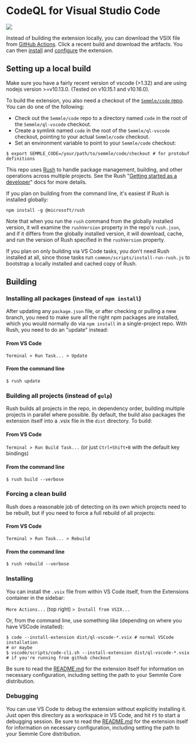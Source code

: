CodeQL for Visual Studio Code
===
![](https://github.com/Semmle/vscode-codeql/workflows/Build%20Extension/badge.svg)

Instead of building the extension locally, you can download the VSIX file from [GitHub Actions](https://github.com/Semmle/vscode-codeql/actions). Click a recent build and download the artifacts. You can then [install](#installing) and [configure](./extensions/ql-vscode/README.md) the extension.

Setting up a local build
---

Make sure you have a fairly recent version of vscode (>1.32) and are using nodejs
version >=v10.13.0. (Tested on v10.15.1 and v10.16.0).

To build the extension, you also need a checkout of the [`Semmle/code` repo](https://git.semmle.com/Semmle/code).
You can do one of the following:
- Check out the `Semmle/code` repo to a directory named `code` in the root of the `Semmle/ql-vscode` checkout.
- Create a symlink named `code` in the root of the `Semmle/ql-vscode` checkout, pointing to your actual `Semmle/code` checkout.
- Set an environment variable to point to your `Semmle/code` checkout:
```shell
$ export SEMMLE_CODE=/your/path/to/semmle/code/checkout # for protobuf definitions
```

This repo uses [Rush](https://rushjs.io) to handle package management, building, and other
operations across multiple projects. See the Rush "[Getting started as a developer](https://rushjs.io/pages/developer/new_developer/)" docs
for more details.

If you plan on building from the command line, it's easiest if Rush is installed globally:

```shell
npm install -g @microsoft/rush
```

Note that when you run the `rush` command from the globally installed version, it will examine the
`rushVersion` property in the repo's `rush.json`, and if it differs from the globally installed
version, it will download, cache, and run the version of Rush specified in the `rushVersion`
property.

If you plan on only building via VS Code tasks, you don't need Rush installed at all, since those
tasks run `common/scripts/install-run-rush.js` to bootstrap a locally installed and cached copy of
Rush.

Building
---

### Installing all packages (instead of `npm install`)

After updating any `package.json` file, or after checking or pulling a new branch, you need to
make sure all the right npm packages are installed, which you would normally do via `npm install` in
a single-project repo. With Rush, you need to do an "update" instead:

#### From VS Code
`Terminal > Run Task... > Update`

#### From the command line
```shell
$ rush update
```

### Building all projects (instead of `gulp`)

Rush builds all projects in the repo, in dependency order, building multiple projects in parallel
where possible. By default, the build also packages the extension itself into a .vsix file in the
`dist` directory. To build:

#### From VS Code
`Terminal > Run Build Task...` (or just `Ctrl+Shift+B` with the default key bindings)

#### From the command line
```shell
$ rush build --verbose
```

### Forcing a clean build

Rush does a reasonable job of detecting on its own which projects need to be rebuilt, but if you need to
force a full rebuild of all projects:

#### From VS Code
`Terminal > Run Task... > Rebuild`

#### From the command line
```shell
$ rush rebuild --verbose
```

### Installing

You can install the `.vsix` file from within VS Code itself, from the Extensions container in the sidebar:

`More Actions...` (top right) `> Install from VSIX...`

Or, from the command line, use something like (depending on where you have VSCode installed):

```shell
$ code --install-extension dist/ql-vscode-*.vsix # normal VSCode installation
# or maybe
$ vscode/scripts/code-cli.sh --install-extension dist/ql-vscode-*.vsix # if you're running from github checkout
```

Be sure to read the
[README.md](./extensions/ql-vscode/README.md) for the extension itself for information on necessary configuration, including setting the path to your Semmle Core distribution.

### Debugging

You can use VS Code to debug the extension without explicitly installing it. Just open this directory as a workspace in VS Code, and hit `F5` to start a debugging session. Be sure to read the
[README.md](./extensions/ql-vscode/README.md) for the extension itself for information on necessary configuration, including setting the path to your Semmle Core distribution.
